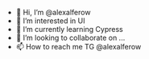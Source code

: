 - 👋 Hi, I’m @alexalferow
- 👀 I’m interested in UI
- 🌱 I’m currently learning Cypress
- 💞️ I’m looking to collaborate on ...
- 📫 How to reach me TG @alexalferow

<!---
alexalferow/alexalferow is a ✨ special ✨ repository because its `README.md` (this file) appears on your GitHub profile.
You can click the Preview link to take a look at your changes.
--->
